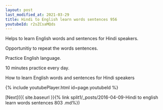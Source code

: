 ```yaml
---
layout: post
last_modified_at: 2021-03-29
title: Hindi to English learn words sentences 956 
youtubeId: r2sZCsaMQds
---
```

 
 
Helps to learn English words and sentences for Hindi speakers.

Opportunitiy to repeat the words sentences. 

Practice English language. 
 
10 minutes practice every day. 
 
How to learn English words and sentences for Hindi speakers 
 
{% include youtubePlayer.html id=page.youtubeId %}
 
 
[Next]({{ site.baseurl }}{% link  split1/_posts/2016-04-09-Hindi to english learn words sentences 803 .md%})
 
